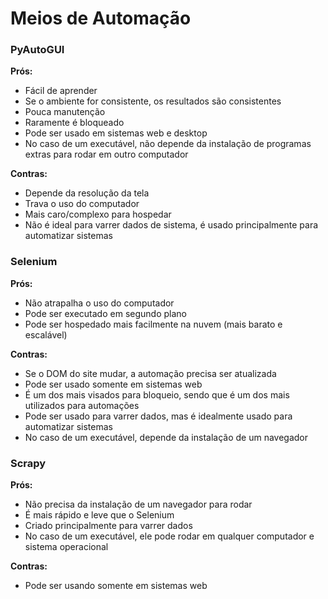 # Meios de Automação


### PyAutoGUI

**Prós:**
- Fácil de aprender
- Se o ambiente for consistente, os resultados são consistentes
- Pouca manutenção
- Raramente é bloqueado
- Pode ser usado em sistemas web e desktop
- No caso de um executável, não depende da instalação de programas extras para rodar em outro computador

**Contras:**
- Depende da resolução da tela
- Trava o uso do computador
- Mais caro/complexo para hospedar
- Não é ideal para varrer dados de sistema, é usado principalmente para automatizar sistemas


### Selenium

**Prós:**
- Não atrapalha o uso do computador
- Pode ser executado em segundo plano 
- Pode ser hospedado mais facilmente na nuvem (mais barato e escalável)

**Contras:**
- Se o DOM do site mudar, a automação precisa ser atualizada
- Pode ser usado somente em sistemas web
- É um dos mais visados para bloqueio, sendo que é um dos mais utilizados para automações
- Pode ser usado para varrer dados, mas é idealmente usado para automatizar sistemas
- No caso de um executável, depende da instalação de um navegador


### Scrapy

**Prós:**
- Não precisa da instalação de um navegador para rodar
- É mais rápido e leve que o Selenium
- Criado principalmente para varrer dados
- No caso de um executável, ele pode rodar em qualquer computador e sistema operacional

**Contras:**
- Pode ser usando somente em sistemas web